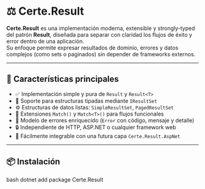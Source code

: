 # ⚖️ Certe.Result

**Certe.Result** es una implementación moderna, extensible y strongly-typed del patrón **Result**, diseñada para separar con claridad los flujos de éxito y error dentro de una aplicación.  
Su enfoque permite expresar resultados de dominio, errores y datos complejos (como sets o paginados) sin depender de frameworks externos.

---

## 🚀 Características principales

- ✅ Implementación simple y pura de `Result` y `Result<T>`
- 🔁 Soporte para estructuras tipadas mediante `IResultSet`
- ⚙️ Estructuras de datos listas: `SimpleResultSet`, `PagedResultSet`
- 🧱 Extensiones `Match()` y `Match<T>()` para flujos funcionales
- 💬 Modelo de errores enriquecido (`Error` con código, mensaje y detalle)
- 🔒 Independiente de HTTP, ASP.NET o cualquier framework web
- 🧩 Fácilmente integrable con una futura capa `Certe.Result.AspNet`

---

## 📦 Instalación

bash
dotnet add package Certe.Result
